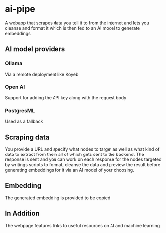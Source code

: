 # ai-pipe
A webapp that scrapes data you tell it to from the internet and lets you cleanse and format it which is then fed to an AI model to generate embeddings

## AI model providers
### Ollama
Via a remote deployment like Koyeb
### Open AI
Support for adding the API key along with the request body
### PostgresML
Used as a fallback

## Scraping data
You provide a URL and specify what nodes to target as well as what kind of data to extract from them all of which gets sent to the backend.
The response is sent and you can work on each response for the nodes targeted by writings scripts to format, cleanse the data and preview the result before generating embeddings for it via an AI model of your choosing.

## Embedding
The generated embedding is provided to be copied

## In Addition
The webpage features links to useful resources on AI and machine learning
